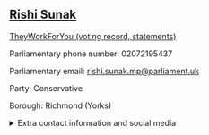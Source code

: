 ## <a href="https://members.parliament.uk/member/4483/contact">Rishi Sunak</a>

<a href="https://www.theyworkforyou.com/mp/25428/rishi_sunak/richmond_%28yorks%29">TheyWorkForYou (voting record, statements)</a> 

Parliamentary phone number: 02072195437 

Parliamentary email: rishi.sunak.mp@parliament.uk 

Party: Conservative 

Borough: Richmond (Yorks) 

<details><summary>Extra contact information and social media</summary> 
<li>Website: http://www.rishisunak.com/</li>
<li>Twitter:</li>
<li>Constituency office phone number: 01609765330</li>
<li>Constituency office email: rishi.sunak.mp@parliament.uk</li>
<li>Facebook: https://www.facebook.com/rishisunak</li>
<li>Instagram:</li>
<li>Youtube:</li>
<li>Linkedin:</li>
<li>Government department phone number:</li>
<li>Government department email:</li>
<li>Threads:</li>
<li>Party office phone number:</li>
<li>Party office email:</li>
<li>Tiktok:</li>
</details>